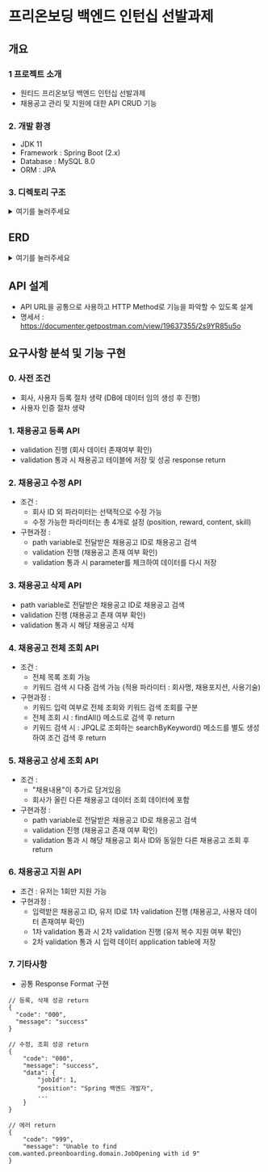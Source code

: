 # 프리온보딩 백엔드 인턴십 선발과제

## 개요

### 1 프로젝트 소개

- 원티드 프리온보딩 백엔드 인턴십 선발과제
- 채용공고 관리 및 지원에 대한 API CRUD 기능

### 2. 개발 환경

- JDK 11
- Framework : Spring Boot (2.x)
- Database : MySQL 8.0
- ORM : JPA

### 3. 디렉토리 구조

<details>
<summary>여기를 눌러주세요</summary>
<div markdown="1">   
  
![directory](https://github.com/yongbeomj/wanted-pre-onboarding-backend/assets/87436495/e0667ccb-dba3-4bda-b214-8ae72dc93f46)

</div>
</details>

## ERD
<details>
<summary>여기를 눌러주세요</summary>
<div markdown="1">   
  
![erd](https://github.com/yongbeomj/wanted-pre-onboarding-backend/assets/87436495/a7b1fddc-9256-4d16-849e-ceebd1587871)

</div>
</details>

## API 설계
- API URL을 공통으로 사용하고 HTTP Method로 기능을 파악할 수 있도록 설계
- 명세서 : https://documenter.getpostman.com/view/19637355/2s9YR85u5o

## 요구사항 분석 및 기능 구현

### 0. 사전 조건
- 회사, 사용자 등록 절차 생략 (DB에 데이터 임의 생성 후 진행)
- 사용자 인증 절차 생략

### 1. 채용공고 등록 API
  - validation 진행 (회사 데이터 존재여부 확인)
  - validation 통과 시 채용공고 테이블에 저장 및 성공 response return

### 2. 채용공고 수정 API
- 조건 :
  - 회사 ID 외 파라미터는 선택적으로 수정 가능
  - 수정 가능한 파라미터는 총 4개로 설정 (position, reward, content, skill)
- 구현과정 : 
    - path variable로 전달받은 채용공고 ID로 채용공고 검색
    - validation 진행 (채용공고 존재 여부 확인)
    - validation 통과 시 parameter를 체크하여 데이터를 다시 저장

### 3. 채용공고 삭제 API
- path variable로 전달받은 채용공고 ID로 채용공고 검색
- validation 진행 (채용공고 존재 여부 확인)
- validation 통과 시 해당 채용공고 삭제

### 4. 채용공고 전체 조회 API
- 조건 :
  - 전체 목록 조회 가능
  - 키워드 검색 시 다중 검색 가능 (적용 파라미터 : 회사명, 채용포지션, 사용기술)
- 구현과정 :
  - 키워드 입력 여부로 전체 조회와 키워드 검색 조회를 구분
  - 전체 조회 시 : findAll() 메소드로 검색 후 return
  - 키워드 검색 시 : JPQL로 조회하는 searchByKeyword() 메소드를 별도 생성하여 조건 검색 후 return 

### 5. 채용공고 상세 조회 API
- 조건 :
  - "채용내용"이 추가로 담겨있음
  - 회사가 올린 다른 채용공고 데이터 조회 데이터에 포함
- 구현과정 :
  - path variable로 전달받은 채용공고 ID로 채용공고 검색
  - validation 진행 (채용공고 존재 여부 확인)
  - validation 통과 시 해당 채용공고 회사 ID와 동일한 다른 채용공고 조회 후 return

### 6. 채용공고 지원 API
- 조건 : 유저는 1회만 지원 가능
- 구현과정 :
  - 입력받은 채용공고 ID, 유저 ID로 1차 validation 진행 (채용공고, 사용자 데이터 존재여부 확인)
  - 1차 validation 통과 시 2차 validation 진행 (유저 복수 지원 여부 확인)
  - 2차 validation 통과 시 입력 데이터 application table에 저장

### 7. 기타사항
- 공통 Response Format 구현
```
// 등록, 삭제 성공 return
{
  "code": "000",
  "message": "success"
}
```
```
// 수정, 조회 성공 return
{
    "code": "000",
    "message": "success",
    "data": {
        "jobId": 1,
        "position": "Spring 백엔드 개발자",
        ...
    }
}
```
```
// 에러 return
{
    "code": "999",
    "message": "Unable to find com.wanted.preonboarding.domain.JobOpening with id 9"
}
```
